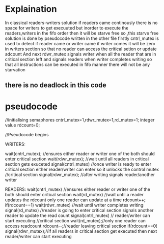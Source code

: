 # Explaination
In classical readers-writers solution if readers came continously there is no space for writers to get execuuted but inorder to execute the readers,writers in the fifo order then it will be starve free 
so ,this starve free solution is done by pseudocode written in the other file
firstly cntrl_mutex is used to detect if reader came or writer came if writer comes it will be zero in writers section so that no reader can access the critical setion or update adcount
And next rdwr_mutex signals writer when all the reader that are in critical section left and signals readers when writer completes writing
so that all instructions can be executed in fifo manner there will not be any starvation
## there is no deadlock in this code
# pseudocode
//initialising semaphores 
cntrl_mutex=1,rdwr_mutex=1,rd_mutex=1;
integer value rdcount=0;

//Pseudocode begins

WRITERS:

wait(cntrl_mutex);
//ensures either reader or writer one of the both should enter critical section
wait(rdwr_mutex);
//wait until all readers in critical section gets exuceted
signal(cntrl_mutex)
//once writer is ready to enter critical section either reader/writer can enter so it unlocks the control mutex
//critical section
signal(rdwr_mutex);
//after writing signals reader/another writer

READERS:
wait(cntrl_mutex)
//ensures either reader or writer one of the both should enter critical section
wait(rd_mutex)
//wait until a reader updates the rdcount only one reader can update at a time
rdcount++;
if(rdcount==1)
wait(rdwr_mutex) //wait until writer completes writing
signal(rd_mutex) //reader is going to enter critical section signals another reader to update the read count
signal(cntrl_mutex) // reader/writer can start executing
//critical section
wait(rd_mutex);//only one reader can access readcount
rdcount--;//reader leaving critical section
if(rdcount==0)
signal(rdwr_mutex);//if all readers in critical section get executed then next reader/writer can start executing
